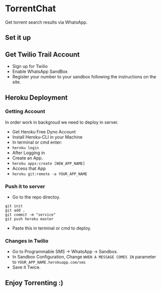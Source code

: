 # TorrentChat
Get torrent search results via WhatsApp.
## Set it up
## Get Twilio Trail Account
- Sign up for Twilio
- Enable WhatsApp SandBox
- Register your number to your sandbox following the instructions on the site.
## Heroku Deployment
### Getting Account
In order work in backgroud we need to deploy in server.
- Get Heroku Free Dyno Account
- Install Heroku-CLI in your Machine
- In terminal or cmd enter:
- `heroku login`
- After Logging in
- Create an App.
- `heroku apps:create [NEW_APP_NAME]`
- Access that App
- `heroku git:remote -a YOUR_APP_NAME`
### Push it to server
- Go to the repo directoy.
```
git init
git add .
git commit -m "service"
git push heroku master
```
- Paste this in terminal or cmd to deploy.
### Changes in Twilio
- Go to Programmable SMS -> WhatsApp -> Sandbox.
- In Sandbox Configuration, Change `WHEN A MESSAGE COMES IN` parameter to `YOUR_APP_NAME.herokuapp.com/sms`
- Save it Twice.
## Enjoy Torrenting :)
